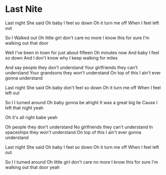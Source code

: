 # Last Nite

Last night
She said
Oh baby I feel so down
Oh it turn me off
When I feel left out

So I
Walked out
Oh little girl don't care no more
I know this for sure
I'm walking out that door

Well I've been in town for just about fifteen
Oh minutes now
And baby I feel so down
And I don't know why
I keep walking for miles

And say people they don't understand
Your girlfriends they can't understand
Your grandsons they won't understand
On top of this I ain't ever gonna understand

Last night
She said
Oh baby don't feel so down
Oh it turn me off
When I feel left out

So I
I turned around
Oh baby gonna be alright
It was a great big lie
Cause I left that night yeah

Oh it's all right babe yeah

Oh people they don't understand
No girlfriends they can't understand
In spaceships they won't understand
On top of this I ain't ever gonna understand

Last night
She said
Oh baby I feel so down
Oh it turn me off
When I feel left out

So I
I turned around
Oh little girl don't care no more
I know this for sure
I'm walking out that door yeah
